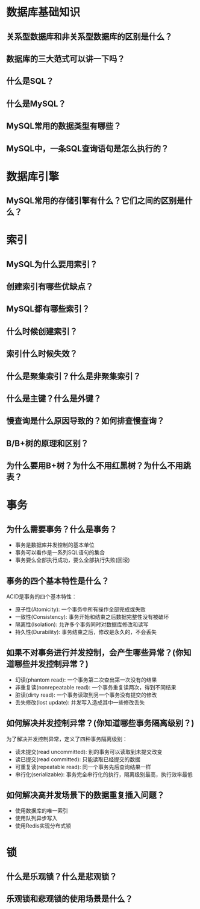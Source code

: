 # 数据库基础知识

## 关系型数据库和非关系型数据库的区别是什么？


## 数据库的三大范式可以讲一下吗？

## 什么是SQL？

## 什么是MySQL？



## MySQL常用的数据类型有哪些？

## MySQL中，一条SQL查询语句是怎么执行的？


# 数据库引擎


## MySQL常用的存储引擎有什么？它们之间的区别是什么？


# 索引

## MySQL为什么要用索引？

## 创建索引有哪些优缺点？

## MySQL都有哪些索引？

## 什么时候创建索引？

## 索引什么时候失效？

## 什么是聚集索引？什么是非聚集索引？

## 什么是主键？什么是外键？

## 慢查询是什么原因导致的？如何排查慢查询？

## B/B+树的原理和区别？

## 为什么要用B+树？为什么不用红黑树？为什么不用跳表？


# 事务

## 为什么需要事务？什么是事务？

- 事务是数据库并发控制的基本单位
- 事务可以看作是一系列SQL语句的集合
- 事务要么全部执行成功，要么全部执行失败(回滚)

## 事务的四个基本特性是什么？

ACID是事务的四个基本特性：

- 原子性(Atomicity): 一个事务中所有操作全部完成或失败
- 一致性(Consistency): 事务开始和结束之后数据完整性没有被破坏
- 隔离性(Isolation): 允许多个事务同时对数据库修改和读写
- 持久性(Durability): 事务结束之后，修改是永久的，不会丢失

## 如果不对事务进行并发控制，会产生哪些异常？(你知道哪些并发控制异常？)

- 幻读(phantom read): 一个事务第二次查出第一次没有的结果
- 非重复读(nonrepeatable read): 一个事务重复读两次，得到不同结果
- 脏读(dirty read): 一个事务读取到另一个事务没有提交的修改
- 丢失修改(lost update): 并发写入造成其中一些修改丢失

## 如何解决并发控制异常？(你知道哪些事务隔离级别？)

为了解决并发控制异常，定义了四种事务隔离级别：

- 读未提交(read uncommitted): 别的事务可以读取到未提交改变
- 读已提交(read committed): 只能读取已经提交的数据
- 可重复读(repeatable read): 同一个事务先后查询结果一样
- 串行化(serializable): 事务完全串行化的执行，隔离级别最高，执行效率最低

## 如何解决高并发场景下的数据重复插入问题？

- 使用数据库的唯一索引
- 使用队列异步写入
- 使用Redis实现分布式锁

# 锁

## 什么是乐观锁？什么是悲观锁？


## 乐观锁和悲观锁的使用场景是什么？




















